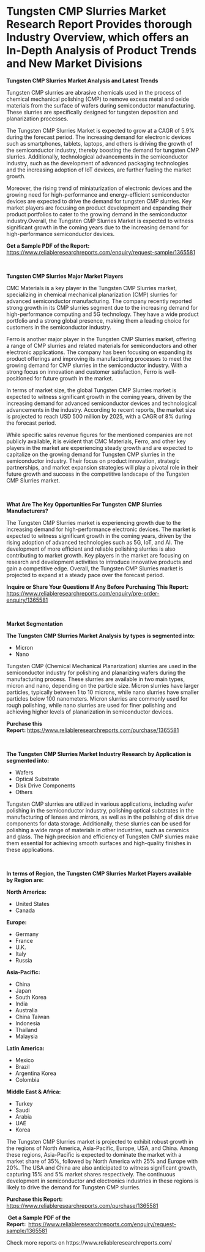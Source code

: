 <p><h1>Tungsten CMP Slurries Market Research Report Provides thorough Industry Overview, which offers an In-Depth Analysis of Product Trends and New Market Divisions</h1></p><p><strong>Tungsten CMP Slurries Market Analysis and Latest Trends</strong></p>
<p><p>Tungsten CMP slurries are abrasive chemicals used in the process of chemical mechanical polishing (CMP) to remove excess metal and oxide materials from the surface of wafers during semiconductor manufacturing. These slurries are specifically designed for tungsten deposition and planarization processes.</p><p>The Tungsten CMP Slurries Market is expected to grow at a CAGR of 5.9% during the forecast period. The increasing demand for electronic devices such as smartphones, tablets, laptops, and others is driving the growth of the semiconductor industry, thereby boosting the demand for tungsten CMP slurries. Additionally, technological advancements in the semiconductor industry, such as the development of advanced packaging technologies and the increasing adoption of IoT devices, are further fueling the market growth.</p><p>Moreover, the rising trend of miniaturization of electronic devices and the growing need for high-performance and energy-efficient semiconductor devices are expected to drive the demand for tungsten CMP slurries. Key market players are focusing on product development and expanding their product portfolios to cater to the growing demand in the semiconductor industry.Overall, the Tungsten CMP Slurries Market is expected to witness significant growth in the coming years due to the increasing demand for high-performance semiconductor devices.</p></p>
<p><strong>Get a Sample PDF of the Report:&nbsp;</strong> <a href="https://www.reliableresearchreports.com/enquiry/request-sample/1365581">https://www.reliableresearchreports.com/enquiry/request-sample/1365581</a></p>
<p>&nbsp;</p>
<p><strong>Tungsten CMP Slurries Major Market Players</strong></p>
<p><p>CMC Materials is a key player in the Tungsten CMP Slurries market, specializing in chemical mechanical planarization (CMP) slurries for advanced semiconductor manufacturing. The company recently reported strong growth in its CMP slurries segment due to the increasing demand for high-performance computing and 5G technology. They have a wide product portfolio and a strong global presence, making them a leading choice for customers in the semiconductor industry.</p><p>Ferro is another major player in the Tungsten CMP Slurries market, offering a range of CMP slurries and related materials for semiconductors and other electronic applications. The company has been focusing on expanding its product offerings and improving its manufacturing processes to meet the growing demand for CMP slurries in the semiconductor industry. With a strong focus on innovation and customer satisfaction, Ferro is well-positioned for future growth in the market.</p><p>In terms of market size, the global Tungsten CMP Slurries market is expected to witness significant growth in the coming years, driven by the increasing demand for advanced semiconductor devices and technological advancements in the industry. According to recent reports, the market size is projected to reach USD 500 million by 2025, with a CAGR of 8% during the forecast period.</p><p>While specific sales revenue figures for the mentioned companies are not publicly available, it is evident that CMC Materials, Ferro, and other key players in the market are experiencing steady growth and are expected to capitalize on the growing demand for Tungsten CMP slurries in the semiconductor industry. Their focus on product innovation, strategic partnerships, and market expansion strategies will play a pivotal role in their future growth and success in the competitive landscape of the Tungsten CMP Slurries market.</p></p>
<p>&nbsp;</p>
<p><strong>What Are The Key Opportunities For Tungsten CMP Slurries Manufacturers?</strong></p>
<p><p>The Tungsten CMP Slurries market is experiencing growth due to the increasing demand for high-performance electronic devices. The market is expected to witness significant growth in the coming years, driven by the rising adoption of advanced technologies such as 5G, IoT, and AI. The development of more efficient and reliable polishing slurries is also contributing to market growth. Key players in the market are focusing on research and development activities to introduce innovative products and gain a competitive edge. Overall, the Tungsten CMP Slurries market is projected to expand at a steady pace over the forecast period.</p></p>
<p><strong>Inquire or Share Your Questions If Any Before Purchasing This Report:</strong> <a href="https://www.reliableresearchreports.com/enquiry/pre-order-enquiry/1365581">https://www.reliableresearchreports.com/enquiry/pre-order-enquiry/1365581</a></p>
<p>&nbsp;</p>
<p><strong>Market Segmentation</strong></p>
<p><strong>The Tungsten CMP Slurries Market Analysis by types is segmented into:</strong></p>
<p><ul><li>Micron</li><li>Nano</li></ul></p>
<p><p>Tungsten CMP (Chemical Mechanical Planarization) slurries are used in the semiconductor industry for polishing and planarizing wafers during the manufacturing process. These slurries are available in two main types, micron and nano, depending on the particle size. Micron slurries have larger particles, typically between 1 to 10 microns, while nano slurries have smaller particles below 100 nanometers. Micron slurries are commonly used for rough polishing, while nano slurries are used for finer polishing and achieving higher levels of planarization in semiconductor devices.</p></p>
<p><strong>Purchase this Report:&nbsp;</strong><a href="https://www.reliableresearchreports.com/purchase/1365581">https://www.reliableresearchreports.com/purchase/1365581</a></p>
<p>&nbsp;</p>
<p><strong>The Tungsten CMP Slurries Market Industry Research by Application is segmented into:</strong></p>
<p><ul><li>Wafers</li><li>Optical Substrate</li><li>Disk Drive Components</li><li>Others</li></ul></p>
<p><p>Tungsten CMP slurries are utilized in various applications, including wafer polishing in the semiconductor industry, polishing optical substrates in the manufacturing of lenses and mirrors, as well as in the polishing of disk drive components for data storage. Additionally, these slurries can be used for polishing a wide range of materials in other industries, such as ceramics and glass. The high precision and efficiency of Tungsten CMP slurries make them essential for achieving smooth surfaces and high-quality finishes in these applications.</p></p>
<p>&nbsp;</p>
<p><strong>In terms of Region, the Tungsten CMP Slurries Market Players available by Region are:</strong></p>
<p>
    <p> <strong> North America: </strong>
        <ul>
            <li>United States</li>
            <li>Canada</li>
        </ul>
        </p> 
    <p> <strong> Europe: </strong>
        <ul>
            <li>Germany</li>
            <li>France</li>
            <li>U.K.</li>
            <li>Italy</li>
            <li>Russia</li>
        </ul>
        </p> 
    <p> <strong> Asia-Pacific: </strong>
        <ul>
            <li>China</li>
            <li>Japan</li>
            <li>South Korea</li>
            <li>India</li>
            <li>Australia</li>
            <li>China Taiwan</li>
            <li>Indonesia</li>
            <li>Thailand</li>
            <li>Malaysia</li>
        </ul>
        </p> 
    <p> <strong> Latin America: </strong>
        <ul>
            <li>Mexico</li>
            <li>Brazil</li>
            <li>Argentina Korea</li>
            <li>Colombia</li>
        </ul>
        </p> 
    <p> <strong> Middle East & Africa: </strong>
        <ul>
            <li>Turkey</li>
            <li>Saudi</li>
            <li>Arabia</li>
            <li>UAE</li>
            <li>Korea</li>
        </ul>
    </p>
    </p>
<p><p>The Tungsten CMP Slurries market is projected to exhibit robust growth in the regions of North America, Asia-Pacific, Europe, USA, and China. Among these regions, Asia-Pacific is expected to dominate the market with a market share of 35%, followed by North America with 25% and Europe with 20%. The USA and China are also anticipated to witness significant growth, capturing 15% and 5% market shares respectively. The continuous development in semiconductor and electronics industries in these regions is likely to drive the demand for Tungsten CMP slurries.</p></p>
<p><strong>Purchase this Report: </strong><a href="https://www.reliableresearchreports.com/purchase/1365581">https://www.reliableresearchreports.com/purchase/1365581</a></p>
<p>&nbsp;<strong>Get a Sample PDF of the Report:&nbsp;&nbsp;</strong><a href="https://www.reliableresearchreports.com/enquiry/request-sample/1365581">https://www.reliableresearchreports.com/enquiry/request-sample/1365581</a></p>
<p><strong></strong></p>
<p>Check more reports on https://www.reliableresearchreports.com/</p>